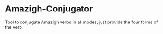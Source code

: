 # Amazigh-Conjugator
Tool to conjugate Amazigh verbs in all modes, just provide the four forms of the verb
